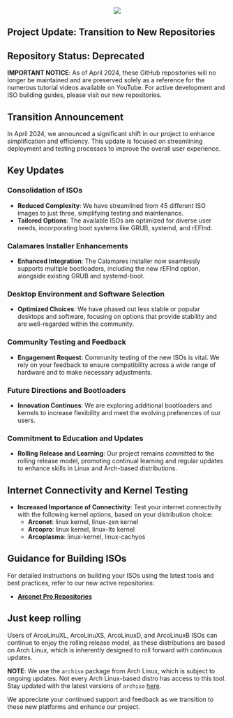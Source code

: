 <p align="center">
 <img src="https://github.com/erikdubois/arcolinux-nemesis/blob/master/Personal/settings/arcolinuxws.png">
</p>

## Project Update: Transition to New Repositories

## Repository Status: Deprecated

**IMPORTANT NOTICE**: As of April 2024, these GitHub repositories will no longer be maintained and are preserved solely as a reference for the numerous tutorial videos available on YouTube. For active development and ISO building guides, please visit our new repositories.

## Transition Announcement

In April 2024, we announced a significant shift in our project to enhance simplification and efficiency. This update is focused on streamlining deployment and testing processes to improve the overall user experience.

## Key Updates

### Consolidation of ISOs

- **Reduced Complexity**: We have streamlined from 45 different ISO images to just three, simplifying testing and maintenance.
- **Tailored Options**: The available ISOs are optimized for diverse user needs, incorporating boot systems like GRUB, systemd, and rEFInd.

### Calamares Installer Enhancements

- **Enhanced Integration**: The Calamares installer now seamlessly supports multiple bootloaders, including the new rEFInd option, alongside existing GRUB and systemd-boot.

### Desktop Environment and Software Selection

- **Optimized Choices**: We have phased out less stable or popular desktops and software, focusing on options that provide stability and are well-regarded within the community.

### Community Testing and Feedback

- **Engagement Request**: Community testing of the new ISOs is vital. We rely on your feedback to ensure compatibility across a wide range of hardware and to make necessary adjustments.

### Future Directions and Bootloaders

- **Innovation Continues**: We are exploring additional bootloaders and kernels to increase flexibility and meet the evolving preferences of our users.

### Commitment to Education and Updates

- **Rolling Release and Learning**: Our project remains committed to the rolling release model, promoting continual learning and regular updates to enhance skills in Linux and Arch-based distributions.

## Internet Connectivity and Kernel Testing

- **Increased Importance of Connectivity**: Test your internet connectivity with the following kernel options, based on your distribution choice:
  - **Arconet**: linux kernel, linux-zen kernel
  - **Arcopro**: linux kernel, linux-lts kernel
  - **Arcoplasma**: linux-kernel, linux-cachyos

## Guidance for Building ISOs

For detailed instructions on building your ISOs using the latest tools and best practices, refer to our new active repositories:

- **[Arconet Pro Repositories](https://github.com/orgs/arconetpro/repositories)**

## Just keep rolling

Users of ArcoLinuXL, ArcoLinuXS, ArcoLinuxD, and ArcoLinuxB ISOs can continue to enjoy the rolling release model, as these distributions are based on Arch Linux, which is inherently designed to roll forward with continuous updates.

**NOTE**: We use the `archiso` package from Arch Linux, which is subject to ongoing updates. Not every Arch Linux-based distro has access to this tool. Stay updated with the latest versions of `archiso` [here](https://www.archlinux.org/packages/extra/any/archiso/).

We appreciate your continued support and feedback as we transition to these new platforms and enhance our project.
